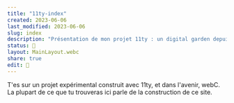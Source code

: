 ```yaml
---
title: "11ty-index"
created: 2023-06-06
last_modified: 2023-06-06
slug: index
description: "Présentation de mon projet 11ty : un digital garden depuis un vault Obsidian, avec du WebC, Nunchucks et de l'amour."
status: 🌱
layout: MainLayout.webc
share: true
edit: 📝
---
```

T'es sur un projet expérimental construit avec 11ty, et dans l'avenir, webC.  La plupart de ce que tu trouveras ici parle de la construction de ce site.